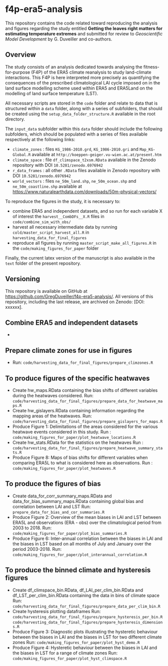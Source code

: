 # f4p-era5-analysis

This repository contains the code related toward reproducing the analysis and figures regarding the study entitled **Getting the leaves right matters for estimating temperature extremes** and submitted for review to _Geoscientific Model Development_ by G. Duveiller and co-authors. 

## Overview

The study consists of an analysis dedicated towards analysing the fitness-for-purpose (F4P) of the ERA5 climate reanalysis to study land-climate interactions. This F4P is here interpreted more precisely as quantifying the consequences of the prescribed climatological LAI cycle imposed on in the land surface modelling scheme used within ERA5 and ERA5Land on the modelling of land surface temperature (LST). 

All necessary scripts are stored in the `code` folder and relate to data that is structured within a `data` folder, along with a series of subfolders, that should be created using the `setup_data_folder_structure.R` available in the root directory. 

The `input_data` subfolder within this `data` folder should include the following subfolders, which should be populated with a series of files available respectively at the following links:

- `climate_zones` : files `KG_1986-2010.grd`, `KG_1986-2010.gri` and `Map_KG-Global.R` available at `http://koeppen-geiger.vu-wien.ac.at/present.htm` 
- `climate_space` : file `df_climspace_t2xsm.RData` available in the Zenodo repository with DOI `10.5281/zenodo.6976942`
- `r_data_frames` : all other `.RData` files available in Zenodo repository with DOI `10.5281/zenodo.6976942`
- `world_vectors` : files `ne_50m_land.shp`, `ne_50m_ocean.shp` and `ne_50m_coastline.shp` available at https://www.naturalearthdata.com/downloads/50m-physical-vectors/

To reproduce the figures in the study, it is necessary to:
- combine ERA5 and independent datasets, and so run for each variable X of interest the `harvest__CombDFs__X.R` files in `code/combine_sim_with_obs/`
- harvest all necessary intermediate data by running `cold/master_script_harvest_all.R` in `harvesting_data_for_final_figures`
- reproduce all figures by running `master_script_make_all_figures.R` in the `code/making_figures_for_paper` folder

Finally, the current latex version of the manuscript is also available in the `text` folder of the present repository.

## Versioning
This repository is available on GitHub at https://github.com/GregDuveiller/f4p-era5-analysis/. All versions of this repository, including the last release, are archived on Zenodo: [DOI: xxxxxx].




## Combine ERA5 and independent datasets
- 

## Prepare climate zones for use in figures
- Run: `code/harvesting_data_for_final_figures/prepare_climzones.R`

## To produce figures of the specific heatwaves
- Create hw_maps.RData containing the bias shifts of different variables during the heatwaves considered.
  Run: `code/harvesting_data_for_final_figures/prepare_data_for_heatwave_maps.R`
- Create hw_gislayers.RData containing information regarding the mapping areas of the heatwaves.
  Run: `code/harvesting_data_for_final_figures/prepare_gislayers_for_maps.R`
- Produce Figure 1: Delimitations of the areas considered for the various heatwave events considered in this study.
  Run : `code/making_figures_for_paper/plot_heatwave_locations.R`
- Create hw_stats.RData for the statistics on the heatwaves
  Run : `code/harvesting_data_for_final_figures/prepare_heatwave_summary_stats.R`
- Produce Figure 8: Maps of bias shifts for different variables when comparing ERA5L to what is considered here as observations.
  Run : `code/making_figures_for_paper/plot_heatwaves.R`

## To produce the figures of bias
- Create data_for_corr_summary_maps.RData and data_for_bias_summary_maps.RData containing global bias and correlation between LAI and LST
  Run: `prepare_data_for_bias_and_cor_summaries.R`
- Produce Figure 2: Overview of the mean biases in LAI and LST between ERA5L and observations (ERA - obs) over the climatological period from 2003 to 2018.
  Run: `code/making_figures_for_paper/plot_bias_summaries.R`
- Produce Figure 6: Inter-annual correlation between the biases in LAI and the biases in LST based on all months of July and January over the period 2003-2018.
  Run: `code/making_figures_for_paper/plot_interannual_correlation.R`


## To produce the binned climate and hysteresis figures
- Create df_climspace_bin.RData, df_LAI_per_clim_bin.RData and df_LST_per_clim_bin.RData containing the data in bins of climate space
  Run: `code/harvesting_data_for_final_figures/prepare_data_per_clim_bin.R`
- Create hysteresis plotting dataframes
  Run: `code/harvesting_data_for_final_figures/prepare_hysteresis_per_bin.R`
  `code/harvesting_data_for_final_figures/prepare_hysteresis_dimensions.R`
- Produce Figure 3: Diagnostic plots illustrating the hysteretic behaviour between the biases in LAI and the biases in LST for two different climate zones
  Run: `code/making_figures_for_paper/plot_hyst_demo.R`
- Produce Figure 4: Hysteretic behaviour between the biases in LAI and the biases in LST for a range of climate zones
  Run: `code/making_figures_for_paper/plot_hyst_climspace.R`